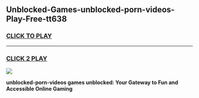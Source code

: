 
## Unblocked-Games-unblocked-porn-videos-Play-Free-tt638
<h3>
<a href="https://premium76.site?title=unblocked-porn-videos&ref=23A">CLICK TO PLAY</a></h3>
<hr>

<h3>
<a href="https://premium76.site?title=unblocked-porn-videos&ref=23A">CLICK 2 PLAY</a>
  
</h3>

<a href="https://premium76.site?title=unblocked-porn-videos&ref=23A"><img src="https://clearcache.store/games.png"></a>


**unblocked-porn-videos games unblocked: Your Gateway to Fun and Accessible Online Gaming**

